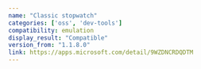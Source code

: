 ```yaml
---
name: "Classic stopwatch"
categories: ['oss', 'dev-tools']
compatibility: emulation
display_result: "Compatible"
version_from: "1.1.8.0"
link: https://apps.microsoft.com/detail/9WZDNCRDQDTM
---
```

